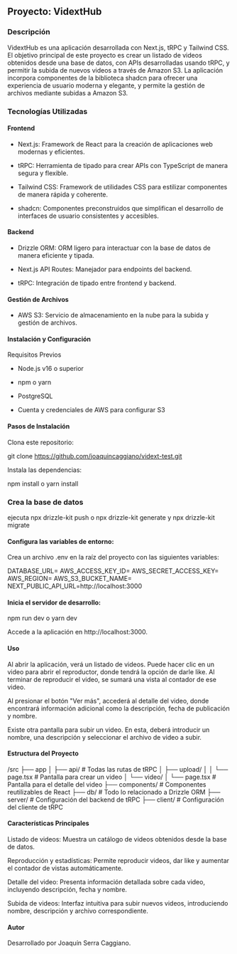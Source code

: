

## Proyecto: VidextHub

### Descripción

VidextHub es una aplicación desarrollada con Next.js, tRPC y Tailwind CSS. El objetivo principal de este proyecto es crear un listado de videos obtenidos desde una base de datos, con APIs desarrolladas usando tRPC, y permitir la subida de nuevos videos a través de Amazon S3. La aplicación incorpora componentes de la biblioteca shadcn para ofrecer una experiencia de usuario moderna y elegante, y permite la gestión de archivos mediante subidas a Amazon S3.

### Tecnologías Utilizadas

#### Frontend

- Next.js: Framework de React para la creación de aplicaciones web modernas y eficientes.

- tRPC: Herramienta de tipado para crear APIs con TypeScript de manera segura y flexible.

- Tailwind CSS: Framework de utilidades CSS para estilizar componentes de manera rápida y coherente.

- shadcn: Componentes preconstruidos que simplifican el desarrollo de interfaces de usuario consistentes y accesibles.

#### Backend

- Drizzle ORM: ORM ligero para interactuar con la base de datos de manera eficiente y tipada.

- Next.js API Routes: Manejador para endpoints del backend.

- tRPC: Integración de tipado entre frontend y backend.

#### Gestión de Archivos

- AWS S3: Servicio de almacenamiento en la nube para la subida y gestión de archivos.

#### Instalación y Configuración

Requisitos Previos

- Node.js v16 o superior

- npm o yarn

- PostgreSQL

- Cuenta y credenciales de AWS para configurar S3

#### Pasos de Instalación

Clona este repositorio:

git clone https://github.com/joaquincaggiano/vidext-test.git

Instala las dependencias:

npm install
o
yarn install

### Crea la base de datos

ejecuta npx drizzle-kit push o npx drizzle-kit generate y npx drizzle-kit migrate

#### Configura las variables de entorno:

Crea un archivo .env en la raíz del proyecto con las siguientes variables:

DATABASE_URL=
AWS_ACCESS_KEY_ID=
AWS_SECRET_ACCESS_KEY=
AWS_REGION=
AWS_S3_BUCKET_NAME=
NEXT_PUBLIC_API_URL=http://localhost:3000

#### Inicia el servidor de desarrollo:

npm run dev
o
yarn dev

Accede a la aplicación en http://localhost:3000.

#### Uso

Al abrir la aplicación, verá un listado de videos. Puede hacer clic en un video para abrir el reproductor, donde tendrá la opción de darle like. Al terminar de reproducir el video, se sumará una vista al contador de ese video.

Al presionar el botón "Ver más", accederá al detalle del video, donde encontrará información adicional como la descripción, fecha de publicación y nombre.

Existe otra pantalla para subir un video. En esta, deberá introducir un nombre, una descripción y seleccionar el archivo de video a subir.

#### Estructura del Proyecto

/src
├── app
│   ├── api/            # Todas las rutas de tRPC
│   ├── upload/
│   │   └── page.tsx    # Pantalla para crear un video
│   └── video/
│       └── page.tsx    # Pantalla para el detalle del video
├── components/         # Componentes reutilizables de React
├── db/                 # Todo lo relacionado a Drizzle ORM
├── server/             # Configuración del backend de tRPC
├── client/             # Configuración del cliente de tRPC

#### Características Principales

Listado de videos: Muestra un catálogo de videos obtenidos desde la base de datos.

Reproducción y estadísticas: Permite reproducir videos, dar like y aumentar el contador de vistas automáticamente.

Detalle del video: Presenta información detallada sobre cada video, incluyendo descripción, fecha y nombre.

Subida de videos: Interfaz intuitiva para subir nuevos videos, introduciendo nombre, descripción y archivo correspondiente.

#### Autor

Desarrollado por Joaquín Serra Caggiano.


